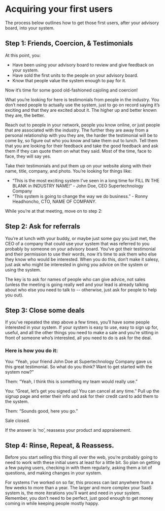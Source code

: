 # Acquiring your first users

The process below outlines how to get those first users, after your advisory board, into your system.

## Step 1: Friends, Coercion, & Testimonials

At this point, you:

* Have been using your advisory board to review and give feedback on your system.
* Have sold the first units to the people on your advisory board.
* Know that people value the system enough to pay for it.

Now it’s time for some good old-fashioned cajoling and coercion!

What you’re looking for here is testimonials from people in the industry. You don’t need people to actually use the system, just to go on record saying it’s exciting and that they are excited about it. The higher up and better known they are, the better.

Reach out to people in your network, people you know online, or just people that are associated with the industry. The further they are away from a personal relationship with you they are, the harder the testimonial will be to come by, so figure out who you know and take them out to lunch. Tell them that you are looking for their feedback and take the good feedback and ask them if they can quote them on what they said. Most of the time, face to face, they will say yes.

Take their testimonials and put them up on your website along with their name, title, company, and photo. You’re looking for things like:

* “This is the most exciting system I’ve seen in a long time for FILL IN THE BLANK in INDUSTRY NAME!” - John Doe, CEO Supertechnology Company
* “This system is going to change the way we do business.” - Ronny Headhoncho, CTO, NAME OF COMPANY.

While you’re at that meeting, move on to step 2:

## Step 2: Ask for referrals

You’re at lunch with your buddy, or maybe just some guy you just met, the CEO of a company that could use your system that was referred to you probably by someone on your advisory board. You’ve got their testimonial and their permission to use their words, now it’s time to ask them who else they know who would be interested. When you do this, don’t make it salesy, just ask who might be interested in giving you advice on the system or using the system.

The key is to ask for names of people who can give advice, not sales \(unless the meeting is going really well and your lead is already talking about who else you need to talk to -- otherwise, just ask for people to help you out\).

## Step 3: Close some deals

If you’ve repeated the step above a few times, you’ll have some people interested in your system. If your system is easy to use, easy to sign up for, useful, and all the other things you need to make a sale and you’re sitting in front of someone who’s interested, all you need to do is ask for the deal.

### Here is how you do it:

You: “Yeah, your friend John Doe at Supertechnology Company gave us this great testimonial. So what do you think? Want to get started with the system now?”

Them: “Yeah, I think this is something my team would really use.”

You: “Great, let’s get you signed up! You can cancel at any time.” Pull up the signup page and enter their info and ask for their credit card to add them to the system.

Them: “Sounds good, here you go.”

Sale closed.

If the answer is ‘no’, reassess your product and appraisement.

## Step 4: Rinse, Repeat, & Reassess.

Before you start selling this thing all over the web, you’re probably going to need to work with these initial users at least for a little bit. So plan on getting a few paying users, checking in with them regularly, asking them a lot of questions, and making changes in your system.

For systems I’ve worked on so far, this process can last anywhere from a few weeks to more than a year. The larger and more complex your SaaS system is, the more iterations you’ll want and need in your system. Remember, you don’t need to be perfect, just good enough to get money coming in while keeping people mostly happy.  


